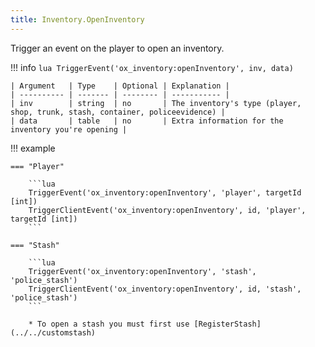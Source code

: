 ```yaml
---
title: Inventory.OpenInventory
---
```

Trigger an event on the player to open an inventory.

!!! info
	```lua
	TriggerEvent('ox_inventory:openInventory', inv, data)
	```

	| Argument   | Type    | Optional | Explanation |
	| ---------- | ------- | -------- | ----------- |
	| inv		 | string  | no       | The inventory's type (player, shop, trunk, stash, container, policeevidence) |
	| data       | table   | no       | Extra information for the inventory you're opening |
	

!!! example

	=== "Player"

		```lua
		TriggerEvent('ox_inventory:openInventory', 'player', targetId [int])
		TriggerClientEvent('ox_inventory:openInventory', id, 'player', targetId [int])
		```

	=== "Stash"

		```lua
		TriggerEvent('ox_inventory:openInventory', 'stash', 'police_stash')
		TriggerClientEvent('ox_inventory:openInventory', id, 'stash', 'police_stash')
		```

		* To open a stash you must first use [RegisterStash](../../customstash)	